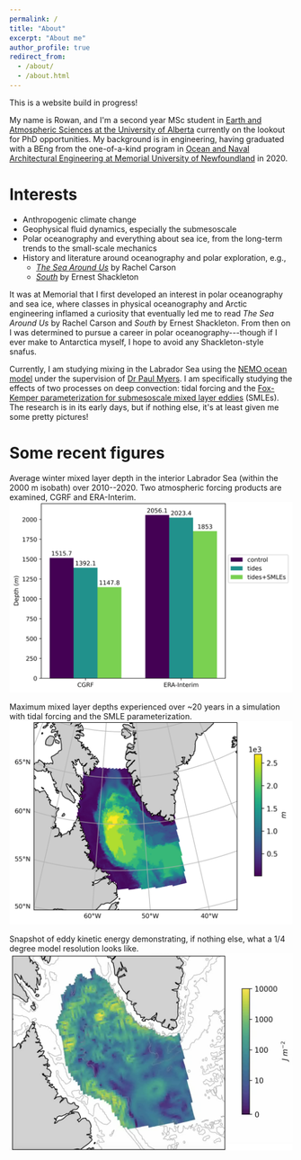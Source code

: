 ```yaml
---
permalink: /
title: "About"
excerpt: "About me"
author_profile: true
redirect_from: 
  - /about/
  - /about.html
---
```


This is a website build in progress!

My name is Rowan, and I'm a second year MSc student in [Earth and Atmospheric Sciences at the University of Alberta](https://www.ualberta.ca/earth-sciences/index.html) currently on the lookout for PhD opportunities. My background is in engineering, having graduated with a BEng from the one-of-a-kind program in [Ocean and Naval Architectural Engineering at Memorial University of Newfoundland](https://www.mun.ca/engineering/ona/) in 2020. 

Interests
======
* Anthropogenic climate change
* Geophysical fluid dynamics, especially the submesoscale
* Polar oceanography and everything about sea ice, from the long-term trends to the small-scale mechanics
* History and literature around oceanography and polar exploration, e.g., 
  * [*The Sea Around Us*](https://en.wikipedia.org/wiki/The_Sea_Around_Us#:~:text=The%20Sea%20Around%20Us%20is,to%20the%20latest%20scientific%20probings.) by Rachel Carson
  * [*South*](https://en.wikipedia.org/wiki/South_(book)) by Ernest Shackleton

It was at Memorial that I first developed an interest in polar oceanography and sea ice, where classes in physical oceanography and Arctic engineering inflamed a curiosity that eventually led me to read *The Sea Around Us* by Rachel Carson and *South* by Ernest Shackleton. From then on I was determined to pursue a career in polar oceanography---though if I ever make to Antarctica myself, I hope to avoid any Shackleton-style snafus. 

Currently, I am studying mixing in the Labrador Sea using the [NEMO ocean model](https://www.nemo-ocean.eu) under the supervision of [Dr Paul Myers](https://apps.ualberta.ca/directory/person/pmyers). I am specifically studying the effects of two processes on deep convection: tidal forcing and the [Fox-Kemper parameterization for submesoscale mixed layer eddies](https://doi.org/10.1175/2007JPO3792.1) (SMLEs). The research is in its early days, but if nothing else, it's at least given me some pretty pictures! 

Some recent figures
======

Average winter mixed layer depth in the interior Labrador Sea (within the 2000 m isobath) over 2010--2020. Two atmospheric forcing products are examined, CGRF and ERA-Interim. 
![Average winter MLD in the interior Lab Sea over 10 years](/images/winterBarChartMLD_LS2k.png)

Maximum mixed layer depths experienced over ~20 years in a simulation with tidal forcing and the SMLE parameterization.
![Max MLD in the Lab Sea in EPM155](/images/EPM155_max_MLD_map_LS.png)

Snapshot of eddy kinetic energy demonstrating, if nothing else, what a 1/4 degree model resolution looks like.
![EKE in EPM155 on 2008-06-02](/images/EKE_EPM155_2008-06-02.png)

